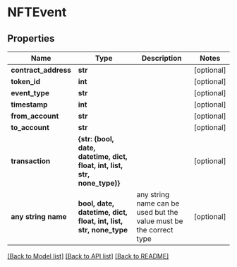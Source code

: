 # NFTEvent


## Properties
Name | Type | Description | Notes
------------ | ------------- | ------------- | -------------
**contract_address** | **str** |  | [optional] 
**token_id** | **int** |  | [optional] 
**event_type** | **str** |  | [optional] 
**timestamp** | **int** |  | [optional] 
**from_account** | **str** |  | [optional] 
**to_account** | **str** |  | [optional] 
**transaction** | **{str: (bool, date, datetime, dict, float, int, list, str, none_type)}** |  | [optional] 
**any string name** | **bool, date, datetime, dict, float, int, list, str, none_type** | any string name can be used but the value must be the correct type | [optional]

[[Back to Model list]](../README.md#documentation-for-models) [[Back to API list]](../README.md#documentation-for-api-endpoints) [[Back to README]](../README.md)



